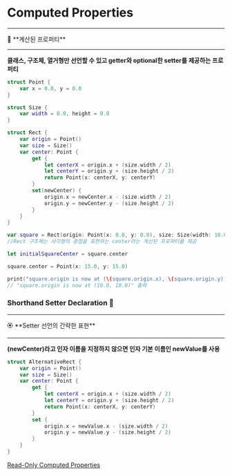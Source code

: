 # Computed Properties

---

<aside>
🧮 **계산된 프로퍼티**

---

**클래스, 구조체, 열거형만 선언할 수 있고 getter와 optional한 setter를 제공하는 프로퍼티**

```swift
struct Point {
    var x = 0.0, y = 0.0
}

struct Size {
    var width = 0.0, height = 0.0
}

struct Rect {
    var origin = Point()
    var size = Size()
    var center: Point {
        get {
            let centerX = origin.x + (size.width / 2)
            let centerY = origin.y + (size.height / 2)
            return Point(x: centerX, y: centerY)
        }
        set(newCenter) {
            origin.x = newCenter.x - (size.width / 2)
            origin.y = newCenter.y - (size.height / 2)
        }
    }
}

var square = Rect(origin: Point(x: 0.0, y: 0.0), size: Size(width: 10.0, height: 10.0))
//Rect 구조체는 사각형의 중점을 표현하는 center라는 계산된 프로퍼티를 제공

let initialSquareCenter = square.center

square.center = Point(x: 15.0, y: 15.0)

print("square.origin is now at (\(square.origin.x), \(square.origin.y))")
// "square.origin is now at (10.0, 10.0)" 출력
```

</aside>

### Shorthand Setter Declaration 🥫

---

<aside>
🏵️ **Setter 선언의 간략한 표현**

---

**(newCenter)라고 인자 이름을 지정하지 않으면 인자 기본 이름인 newValue를 사용**

```swift
struct AlternativeRect {
    var origin = Point()
    var size = Size()
    var center: Point {
        get {
            let centerX = origin.x + (size.width / 2)
            let centerY = origin.y + (size.height / 2)
            return Point(x: centerX, y: centerY)
        }
        set {
            origin.x = newValue.x - (size.width / 2)
            origin.y = newValue.y - (size.height / 2)
        }
    }
}
```

</aside>

[Read-Only Computed Properties](Computed%20Properties%20f5534114750249b6903d4a7e568b1100/Read-Only%20Computed%20Properties%20f79d62162c63443fbadbadac34a3e7a7.md)
